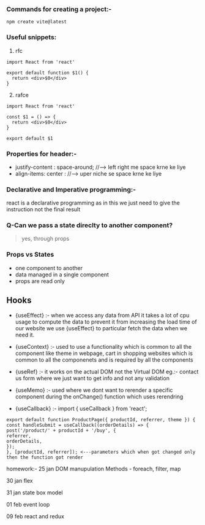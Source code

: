 ### Commands for creating a project:-

```
npm create vite@latest
```

### Useful snippets:

1. rfc

```
import React from 'react'

export default function $1() {
  return <div>$0</div>
}
```

2. rafce

```
import React from 'react'

const $1 = () => {
  return <div>$0</div>
}

export default $1
```

### Properties for header:-

- justify-content : space-around; //--> left right me space krne ke liye
- align-items: center : //--> uper niche se space krne ke liye

### Declarative and Imperative programming:-

react is a declarative programming as in this we just need to give the instruction not the final result

### Q-Can we pass a state direclty to another component?

> yes, through props

### Props vs States

- one component to another
- data managed in a single component
- props are read only

## Hooks

- {useEffect} :-
  when we access any data from API it takes a lot of cpu usage to compute the data
  to prevent it from increasing the load time of our website we use {useEffect} to particular fetch the data when we need it.

- {useContext} :-
  used to use a functionality which is common to all the component like theme in webpage, cart in shopping websites which is common to all the componenets and is required by all the components

- {useRef} :-
  it works on the actual DOM not the Virtual DOM
  eg.:- contact us form
  where we just want to get info and not any validation

- {useMemo} :-
  used where we dont want to rerender a specific component during the onChange() function which uses rerendring

- {useCallback} :-
  import { useCallback } from 'react';

```
export default function ProductPage({ productId, referrer, theme }) {
const handleSubmit = useCallback((orderDetails) => {
post('/product/' + productId + '/buy', {
referrer,
orderDetails,
});
}, [productId, referrer]); <---parameters which when got changed only then the function got render
```

homework:-
25 jan
DOM manupulation
Methods - foreach, filter, map

30 jan
flex

31 jan
state
box model

01 feb
event loop

09 feb
react and redux
